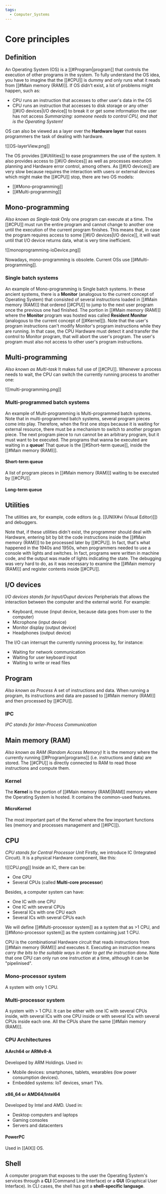 ```yaml
---
tags:
  - Computer_Systems
---
```

# Core principles
## Definition
An Operating System (OS) is a [[#Program|program]] that controls the execution of other programs in the system. To fully understand the OS idea, you have to imagine that the [[#CPU]] is dummy and only runs what it reads from [[#Main memory (RAM)]]. If OS didn't exist, a lot of problems might happen, such as:
- CPU runs an instruction that accesses to other user's data in the OS
- CPU runs an instruction that accesses to disk storage or any other [[#I/O devices|I/O device]] to break it or get some information the user has not access
_Summarizing: someone needs to control CPU, and that is the Operating System!_

OS can also be viewed as a layer over the **Hardware layer** that eases programmers the task of dealing with hardware.

![[OS-layerView.png]]

The OS provides [[#Utilities]] to ease programmers the use of the system. It also provides access to [[#I/O devices]] as well as processes execution planning and Hardware error control, among others.
As [[#I/O devices]] are very slow because requires the interaction with users or external devices which might make the [[#CPU]] stop, there are two OS models:
- [[#Mono-programming]]
- [[#Multi-programming]]
## Mono-programming
_Also known as Single-task_
Only one program can execute at a time. The [[#CPU]] must run the entire program and cannot change to another one until the execution of the current program finishes.
This means that, in case the program requires access to some [[#I/O devices|I/O device]], it will wait until that I/O device returns data, what is very time inefficient.

![[monoprogramming-ioDevice.png]]

Nowadays, mono-programming is obsolete. Current OSs use [[#Multi-programming]].
### Single batch systems
An example of Mono-programming is Single batch systems. In these ancient systems, there is a **Monitor** (analogous to the current concept of Operating System) that consisted of several instructions loaded in [[#Main memory (RAM)]] that ordered [[#CPU]] to jump to the next user program once the previous one had finished. The portion in [[#Main memory (RAM)]] where the **Monitor** program was hosted was called **Resident Monitor** (analogous to the current concept of [[#Kernel]]).
Note that the user's program instructions can't modify Monitor's program instructions while they are running. In that case, the CPU Hardware must detect it and transfer the control to Monitor program, that will abort the user's program. The user's program must also not access to other user's program instructions.
## Multi-programming
_Also known as Multi-task_
It makes full use of [[#CPU]]. Whenever a process needs to wait, the CPU can switch the currently running process to another one:

![[multi-programming.png]]
### Multi-programmed batch systems
An example of Multi-programming is Multi-programmed batch systems.
Note that in multi-programmed batch systems, several program pieces come into play. Therefore, when the first one stops because it is waiting for external resource, there must be a mechanism to switch to another program piece. The next program piece to run cannot be an arbitrary program, but it must want to be executed. The programs that wanna be executed are waiting in a **queue**!
That queue is the [[#Short-term queue]], inside the [[#Main memory (RAM)]].

#### Short-term queue
A list of program pieces in [[#Main memory (RAM)]] waiting to be executed by [[#CPU]].
#### Long-term queue

## Utilities
The utilities are, for example, code editors (e.g. [[UNIX#vi (Visual Editor)]]) and debuggers.

Note that, if these utilities didn't exist, the programmer should deal with Hardware, entering bit by bit the code instructions inside the [[#Main memory (RAM)]] to be processed later by [[#CPU]]. In fact, that's what happened in the 1940s and 1950s, when programmers needed to use a console with lights and switches. In fact, programs were written in machine code, and the output was made of lights indicating the state. The debugging was very hard to do, as it was necessary to examine the [[#Main memory (RAM)]] and register contents inside [[#CPU]].
## I/O devices
_I/O devices stands for Input/Ouput devices_
Peripherials that allows the interaction between the computer and the external world. For example:
- Keyboard, mouse (input device, because data goes from user to the computer)
- Microphone (input device)
- Monitor display (output device)
- Headphones (output device)

The I/O can interrupt the currently running process by, for instance:
- Waiting for network communication
- Waiting for user keyboard input
- Waiting to write or read files
## Program
_Also known as Process_
A set of instructions and data. When running a program, its instructions and data are passed to [[#Main memory (RAM)]] and then processed by [[#CPU]].
### IPC
_IPC stands for Inter-Process Communication_
## Main memory (RAM)
_Also known as RAM (Random Access Memory)_
It is the memory where the currently running [[#Program|programs]] (i.e. instructions and data) are stored. The [[#CPU]] is directly connected to RAM to read those instructions and compute them.
### Kernel
The **Kernel** is the portion of [[#Main memory (RAM)|RAM]] memory where the Operating System is hosted. It contains the common-used features.
#### MicroKernel
The most important part of the Kernel where the few important functions lies (memory and processes management and [[#IPC]]).
## CPU
_CPU stands for Central Processor Unit_
Firstly, we introduce IC (Integrated Circuit). It is a physical Hardware component, like this:

![[CPU.png]]
Inside an IC, there can be:
- One CPU
- Several CPUs (called **Multi-core processor**)

Besides, a computer system can have:
- One IC with one CPU
- One IC with several CPUs
- Several ICs with one CPU each
- Several ICs with several CPUs each

We will define [[#Multi-processor system]] as a system that as >1 CPU, and [[#Mono-processor system]] as the system containing just 1 CPU.

CPU is the combinational Hardware circuit that reads instructions from [[#Main memory (RAM)]] and executes it. Executing an instruction means _carry the bits to the suitable ways in order to get the instruction done_. Note that one CPU can only run one instruction at a time, although it can be "pipelinised".
### Mono-processor system
A system with only 1 CPU.
### Multi-processor system
A system with > 1 CPU.  It can be either with one IC with several CPUs inside, with several ICs with one CPU inside or with several ICs with several CPUs inside each one.
All the CPUs share the same [[#Main memory (RAM)]].
### CPU Architectures
#### AArch64 or ARMv8-A
Developed by ARM Holdings. Used in:
- Mobile devices: smartphones, tablets, wearables (low power consumption devices).
- Embedded systems: IoT devices, smart TVs.
#### x86_64 or AMD64/Intel64
Developed by Intel and AMD. Used in:
- Desktop computers and laptops
- Gaming consoles
- Servers and datacenters
#### PowerPC
Used in [[AIX]] OS.
## Shell
A computer program that exposes to the user the Operating System's services through a **CLI** (Command Line Interface) or a **GUI** (Graphical User Interface). In CLI cases, the shell has got a **shell-specific language**.